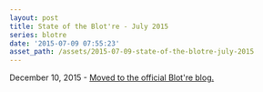 ```yaml
---
layout: post
title: State of the Blot're - July 2015
series: blotre
date: '2015-07-09 07:55:23'
asset_path: /assets/2015-07-09-state-of-the-blotre-july-2015
---
```

December 10, 2015 - [Moved to the official Blot're blog.](http://blog.blot.re/state-of-the-blotre-july-2015/)